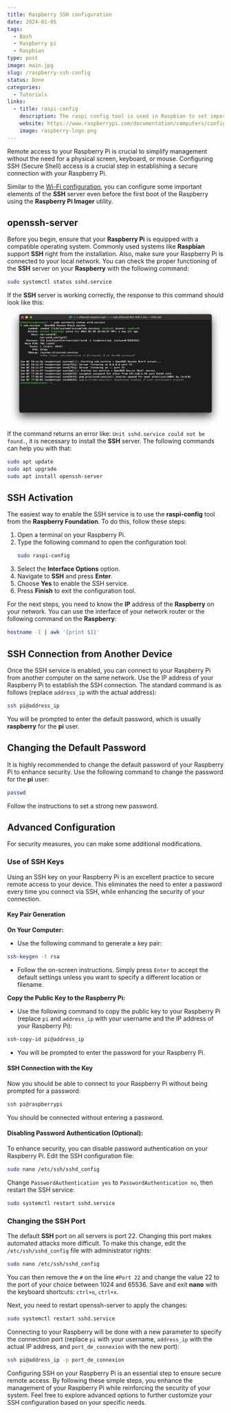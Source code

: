 ```yaml
---
title: Raspberry SSH configuration
date: 2024-01-05
tags:
  - Bash
  - Raspberry pi
  - Raspbian
type: post
image: main.jpg
slug: /raspberry-ssh-config
status: Done
categories:
  - Tutorials
links:
  - title: raspi-config
    description: The raspi config tool is used in Raspbian to set important settings.
    website: https://www.raspberrypi.com/documentation/computers/configuration.html
    image: raspberry-logo.png
---
```


Remote access to your Raspberry Pi is crucial to simplify management without the need for a physical screen, keyboard, or mouse. Configuring SSH (Secure Shell) access is a crucial step in establishing a secure connection with your Raspberry Pi.

Similar to the [Wi-Fi configuration](/fr/posts/raspberry-wifi-config/), you can configure some important elements of the **SSH** server even before the first boot of the Raspberry using the **Raspberry Pi Imager** utility.

## openssh-server

Before you begin, ensure that your **Raspberry Pi** is equipped with a compatible operating system. Commonly used systems like **Raspbian** support **SSH** right from the installation. Also, make sure your Raspberry Pi is connected to your local network.
You can check the proper functioning of the **SSH** server on your **Raspberry** with the following command:

```bash
sudo systemctl status sshd.service
```

If the **SSH** server is working correctly, the response to this command should look like this:
![systemctl status sshd.service](systemctl-sshd.png)
If the command returns an error like: `Unit sshd.service could not be found.`, it is necessary to install the **SSH** server. The following commands can help you with that:

```bash
sudo apt update
sudo apt upgrade
sudo apt install openssh-server
```

## SSH Activation

The easiest way to enable the SSH service is to use the **raspi-config** tool from the **Raspberry Foundation**. To do this, follow these steps:

1. Open a terminal on your Raspberry Pi.
2. Type the following command to open the configuration tool:
   ```bash
   sudo raspi-config
   ```
3. Select the **Interface Options** option.
4. Navigate to **SSH** and press **Enter**.
5. Choose **Yes** to enable the SSH service.
6. Press **Finish** to exit the configuration tool.

For the next steps, you need to know the **IP** address of the **Raspberry** on your network. You can use the interface of your network router or the following command on the **Raspberry**:

```bash
hostname -I | awk '{print $1}'
```

## SSH Connection from Another Device

Once the SSH service is enabled, you can connect to your Raspberry Pi from another computer on the same network. Use the IP address of your Raspberry Pi to establish the SSH connection. The standard command is as follows (replace `address_ip` with the actual address):

```bash
ssh pi@address_ip
```

You will be prompted to enter the default password, which is usually **raspberry** for the **pi** user.

## Changing the Default Password

It is highly recommended to change the default password of your Raspberry Pi to enhance security. Use the following command to change the password for the **pi** user:

```bash
passwd
```

Follow the instructions to set a strong new password.

## Advanced Configuration

For security measures, you can make some additional modifications.

### Use of SSH Keys

Using an SSH key on your Raspberry Pi is an excellent practice to secure remote access to your device. This eliminates the need to enter a password every time you connect via SSH, while enhancing the security of your connection.

#### Key Pair Generation

**On Your Computer:**

- Use the following command to generate a key pair:

```bash
ssh-keygen -t rsa
```

- Follow the on-screen instructions. Simply press `Enter` to accept the default settings unless you want to specify a different location or filename.

**Copy the Public Key to the Raspberry Pi:**

- Use the following command to copy the public key to your Raspberry Pi (replace `pi` and `address_ip` with your username and the IP address of your Raspberry Pi):

```bash
ssh-copy-id pi@address_ip
```

- You will be prompted to enter the password for your Raspberry Pi.

#### SSH Connection with the Key

Now you should be able to connect to your Raspberry Pi without being prompted for a password:

```bash
ssh pi@raspberrypi
```

You should be connected without entering a password.

#### Disabling Password Authentication (Optional):

To enhance security, you can disable password authentication on your Raspberry Pi. Edit the SSH configuration file:

```bash
sudo nano /etc/ssh/sshd_config
```

Change `PasswordAuthentication yes` to `PasswordAuthentication no`, then restart the SSH service:

```bash
sudo systemctl restart sshd.service
```

### Changing the SSH Port

The default **SSH** port on all servers is port 22. Changing this port makes automated attacks more difficult. To make this change, edit the `/etc/ssh/sshd_config` file with administrator rights:

```bash
sudo nano /etc/ssh/sshd_config
```

You can then remove the `#` on the line `#Port 22` and change the value 22 to the port of your choice between 1024 and 65536. Save and exit **nano** with the keyboard shortcuts: `ctrl+o`, `ctrl+x`.

Next, you need to restart openssh-server to apply the changes:

```bash
sudo systemctl restart sshd.service
```

Connecting to your Raspberry will be done with a new parameter to specify the connection port (replace `pi` with your username, `address_ip` with the actual IP address, and `port_de_connexion` with the new port):

```bash
ssh pi@address_ip -p port_de_connexion
```

Configuring SSH on your Raspberry Pi is an essential step to ensure secure remote access. By following these simple steps, you enhance the management of your Raspberry Pi while reinforcing the security of your system. Feel free to explore advanced options to further customize your SSH configuration based on your specific needs.

